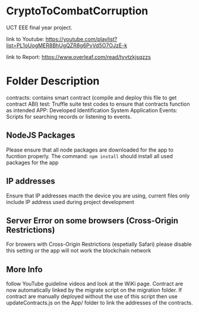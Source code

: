 # CryptoToCombatCorruption
UCT EEE final year project.

link to Youtube: https://youtube.com/playlist?list=PL1oUogMER8BhUgQZR8g6PvVd5O7OJzE-k


link to Report: https://www.overleaf.com/read/tyvtzkjsqzzs

# Folder Description
contracts: contains smart contract (compile and deploy this file to get contract ABI)
test: Truffle suite test codes to ensure that contracts function as intended
APP: Developed Identification System Application
Events: Scripts for searching records or listening to events.

## NodeJS Packages
Please ensure that all node packages are downloaded for the app to fucntion properly. 
The command: `npm install` should install all used packages for the app

## IP addresses
 Ensure that IP addresses macth the device you are using, current files only include IP address used during project development
 
## Server Error on some browsers (Cross-Origin Restrictions)
For browers with Cross-Origin Restrictions (espetially Safari) please disable this setting or the app will not work the blockchain network

## More Info
follow YouTube guideline videos and look at the WiKi page.
Contract are now automatically linked by the migrate script on the migration folder. If contract are manually deployed without the use of this script then use updateContracts.js on the App/ folder to link the addresses of the contracts.
